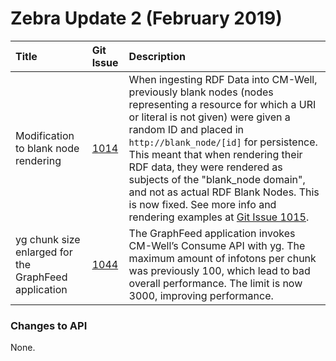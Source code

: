# Zebra Update 2 (February 2019)

Title | Git Issue | Description 
:------|:----------|:------------
Modification to blank node rendering | [1014](https://github.com/thomsonreuters/CM-Well/pull/1014) | When ingesting RDF Data into CM-Well, previously blank nodes (nodes representing a resource for which a URI or literal is not given) were given a random ID and placed in ```http://blank_node/[id]``` for persistence. This meant that when rendering their RDF data, they were rendered as subjects of the "blank_node domain", and not as actual RDF Blank Nodes. This is now fixed. See more info and rendering examples at [Git Issue 1015](https://github.com/CM-Well/CM-Well/issues/1015).
yg chunk size enlarged for the GraphFeed application | [1044](https://github.com/thomsonreuters/CM-Well/pull/1044) | The GraphFeed application invokes CM-Well’s Consume API with yg. The maximum amount of infotons per chunk was previously 100, which lead to bad overall performance. The limit is now 3000, improving performance.


### Changes to API

None.


